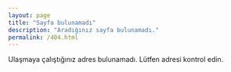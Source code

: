 ```yaml
---
layout: page
title: "Sayfa bulunamadı"
description: "Aradığınız sayfa bulunamadı."
permalink: /404.html
---
```


Ulaşmaya çalıştığınız adres bulunamadı. Lütfen adresi kontrol edin.

<script type="text/javascript">
  var GOOG_FIXURL_LANG = 'tr';
  var GOOG_FIXURL_SITE = '{{ site.url }}'
</script>
<script type="text/javascript"
  src="http://linkhelp.clients.google.com/tbproxy/lh/wm/fixurl.js">
</script>
